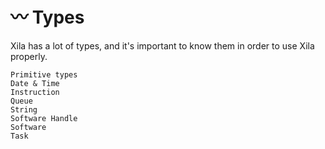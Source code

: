 # 〰️ Types

Xila has a lot of types, and it's important to know them in order to use Xila properly.

```{toctree}
Primitive types
Date & Time
Instruction
Queue
String
Software Handle
Software
Task
```